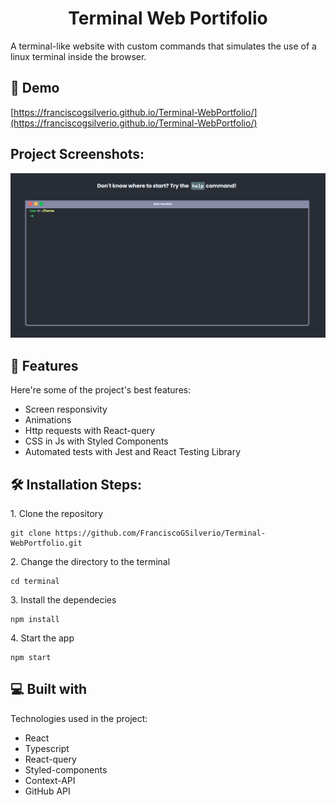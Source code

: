 <h1 align="center" id="title">Terminal Web Portifolio</h1>

<p id="description">A terminal-like website with custom commands that simulates the use of a linux terminal inside the browser.</p>

<h2>🚀 Demo</h2>

[https://franciscogsilverio.github.io/Terminal-WebPortfolio/](https://franciscogsilverio.github.io/Terminal-WebPortfolio/)

<h2>Project Screenshots:</h2>

<img src="./Assets/ProjScreenshot.png" alt="project-screenshot">

  
  
<h2>🧐 Features</h2>

Here're some of the project's best features:

*   Screen responsivity
*   Animations
*   Http requests with React-query
*   CSS in Js with Styled Components
*   Automated tests with Jest and React Testing Library

<h2>🛠️ Installation Steps:</h2>

<p>1. Clone the repository</p>

```
git clone https://github.com/FranciscoGSilverio/Terminal-WebPortfolio.git
```

<p>2. Change the directory to the terminal</p>

```
cd terminal
```

<p>3. Install the dependecies</p>

```
npm install
```

<p>4. Start the app</p>

```
npm start
```

  
  
<h2>💻 Built with</h2>

Technologies used in the project:

*   React
*   Typescript
*   React-query
*   Styled-components
*   Context-API
*   GitHub API
